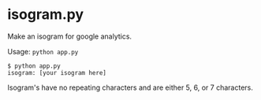 # isogram.py

Make an isogram for google analytics.

Usage: `python app.py`

```
$ python app.py
isogram: [your isogram here]
```

Isogram's have no repeating characters and are either 5, 6, or 7 characters.
